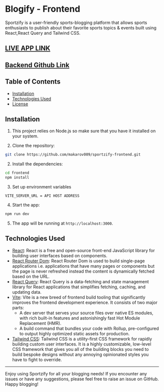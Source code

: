 # Blogify - Frontend

Sportzify is a  user-friendly sports-blogging platform that allows sports enthusiasts to publish about their favorite sports topics & events built using React,React Query and Tailwind CSS. 

## [LIVE APP LINK](https://sportzify-n0u1.onrender.com/)

## [Backend Github Link](https://github.com/makarov009/sportzify-backend.git)

## Table of Contents

- [Installation](#installation)
- [Technologies Used](#technologies-used)
- [License](#license)

## Installation

1. This project relies on Node.js so make sure that you have it installed on your system.

2. Clone the repository:

```bash
git clone https://github.com/makarov009/sportzify-frontend.git
```

2. Install the dependencies:

```bash
cd frontend
npm install
```
3. Set up environment variables
```plaintext
VITE_SERVER_URL = API HOST ADDRESS

```

4. Start the app:

```bash
npm run dev
```

5. The app will be running at `http://localhost:3000`.

## Technologies Used

- [React](https://react.dev): React is a free and open-source front-end JavaScript library for building user interfaces based on components.
- [React Router Dom](https://reactrouter.com): React Router Dom is used to build single-page applications i.e. applications that have many pages or components but the page is never refreshed instead the content is dynamically fetched based on the URL.
- [React Query](https://tanstack.com/query): React Query is a data-fetching and state management library for React applications that simplifies fetching, caching, and updating data.
- [Vite](https://vitejs.dev): Vite is a new breed of frontend build tooling that significantly improves the frontend development experience. It consists of two major parts:
	- A dev server that serves your source files over native ES modules, with rich built-in features and astonishingly fast Hot Module Replacement (HMR).
    - A build command that bundles your code with Rollup, pre-configured to output highly optimized static assets for production.
- [Tailwind CSS](https://tailwindcss.com): Tailwind CSS is a utility-first CSS framework for rapidly building custom user interfaces. It is a highly customizable, low-level CSS framework that gives you all of the building blocks you need to build bespoke designs without any annoying opinionated styles you have to fight to override.

---

Enjoy using Sportzify for all your blogging needs! If you encounter any issues or have any suggestions, please feel free to raise an issue on GitHub. Happy blogging!
